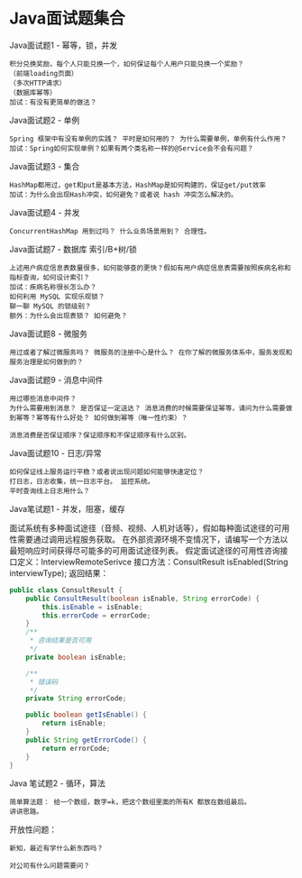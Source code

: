 # Java面试题集合


Java面试题1 - 幂等，锁，并发

    积分兑换奖励，每个人只能兑换一个，如何保证每个人用户只能兑换一个奖励？
    （前端loading页面）
    （多次HTTP请求）
    （数据库幂等）
    加试：有没有更简单的做法？

Java面试题2 - 单例

    Spring 框架中有没有单例的实践？ 平时是如何用的？ 为什么需要单例，单例有什么作用？ 
    加试：Spring如何实现单例？如果有两个类名称一样的@Service会不会有问题？

Java面试题3 - 集合

    HashMap都用过，get和put是基本方法，HashMap是如何构建的，保证get/put效率
    加试：为什么会出现Hash冲突，如何避免？或者说 hash 冲突怎么解决的。


Java面试题4 - 并发

    ConcurrentHashMap 用到过吗？ 什么业务场景用到？ 合理性。

Java面试题7 - 数据库 索引/B+树/锁

    上述用户病症信息表数量很多，如何能够查的更快？假如有用户病症信息表需要按照疾病名称和指标查询，如何设计索引？ 
    加试：疾病名称很长怎么办？
    如何利用 MySQL 实现乐观锁？
    聊一聊 MySQL 的锁级别？ 
    额外：为什么会出现表锁？ 如何避免？


Java面试题8 - 微服务
    
    用过或者了解过微服务吗？ 微服务的注册中心是什么？ 在你了解的微服务体系中，服务发现和服务治理是如何做到的？

Java面试题9 - 消息中间件

    用过哪些消息中间件？ 
    为什么需要用到消息？ 是否保证一定送达？ 消息消费的时候需要保证幂等，请问为什么需要做到幂等？幂等有什么好处？ 如何做到幂等（唯一性约束）？

    消息消费是否保证顺序？保证顺序和不保证顺序有什么区别。

Java面试题10 - 日志/异常

    如何保证线上服务运行平稳？或者说出现问题如何能够快速定位？
    打日志，日志收集，统一日志平台。 监控系统。
    平时查询线上日志用什么？

Java笔试题1 - 并发，阻塞，缓存

面试系统有多种面试途径（音频、视频、人机对话等），假如每种面试途径的可用性需要通过调用远程服务获取。 在外部资源环境不变情况下，请编写一个方法以最短响应时间获得尽可能多的可用面试途径列表。
假定面试途径的可用性咨询接口定义：InterviewRemoteSerivce 接口方法：ConsultResult isEnabled(String interviewType); 返回结果：

```java
public class ConsultResult {
    public ConsultResult(boolean isEnable, String errorCode) {
        this.isEnable = isEnable;
        this.errorCode = errorCode;
    }
    /**
     * 咨询结果是否可用
     */
    private boolean isEnable;

    /**
     * 错误码
     */
    private String errorCode;

    public boolean getIsEnable() {
        return isEnable;
    }
    public String getErrorCode() {
        return errorCode;
    }
}
```

Java 笔试题2 - 循环，算法

    简单算法题： 给一个数组，数字=k，把这个数组里面的所有K 都放在数组最后。
    讲讲思路。

开放性问题：

    新知，最近有学什么新东西吗？

    对公司有什么问题需要问？

